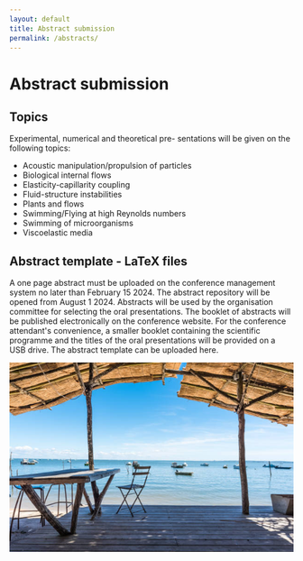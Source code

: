 ```yaml
---
layout: default
title: Abstract submission
permalink: /abstracts/
---
```


# Abstract submission

## Topics
Experimental, numerical and theoretical pre- sentations will be given on the following topics:
- Acoustic manipulation/propulsion of particles
- Biological internal flows
- Elasticity-capillarity coupling
- Fluid-structure instabilities
- Plants and flows
- Swimming/Flying at high Reynolds numbers
- Swimming of microorganisms
- Viscoelastic media

## Abstract template - LaTeX files
A one page abstract must be uploaded on the conference management system no later than February 15 2024. The abstract repository will be opened from
August 1 2024. Abstracts will be used by the organisation committee for selecting the oral presentations.
The booklet of abstracts will be published electronically on the conference website. For the conference attendant's convenience, 
a smaller booklet containing the scientific programme and the titles of the oral presentations will be provided on a USB drive.
The abstract template can be uploaded here.

![Arcachon](/assets/img/terrasse.jpg)
